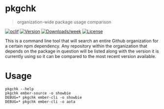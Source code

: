 pkgchk
======

> organization-wide package usage comparison


[![oclif](https://img.shields.io/badge/cli-oclif-brightgreen.svg)](https://oclif.io)
[![Version](https://img.shields.io/npm/v/pkgchk.svg)](https://npmjs.org/package/pkgchk)
[![Downloads/week](https://img.shields.io/npm/dw/pkgchk.svg)](https://npmjs.org/package/pkgchk)
[![License](https://img.shields.io/npm/l/pkgchk.svg)](https://github.com/elidupuis/pkgchk/blob/master/package.json)

This is a command line tool that will search an entire Github organization for a certain npm dependency. Any repository within the organization that depends on the package in question will be listed along with the version it is currently using so it can be compared to the most recent version available.

<!-- toc -->

# Usage
<!-- usage -->

```
pkgchk --help
pkgchk ember-source -o showbie
DEBUG=* pkgchk ember-cli -o showbie
DEBUG=* pkgchk ember-cli -o aota
```
